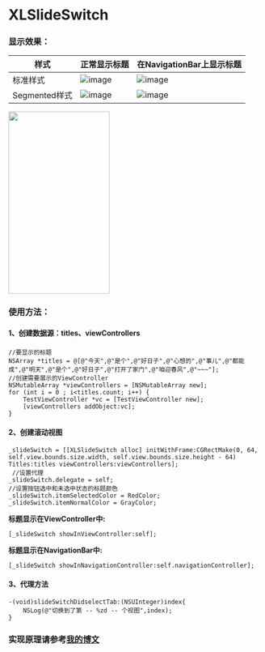# XLSlideSwitch

### 显示效果：

| 样式 | 正常显示标题 | 在NavigationBar上显示标题 |
| ---- | ---- | --- |
|标准样式| ![image](https://github.com/mengxianliang/XLSlideSwitch/blob/master/GIF/1-1.gif) | ![image](https://github.com/mengxianliang/XLSlideSwitch/blob/master/GIF/2-1.gif) |
|Segmented样式| ![image](https://github.com/mengxianliang/XLSlideSwitch/blob/master/GIF/1-2.gif) | ![image](https://github.com/mengxianliang/XLSlideSwitch/blob/master/GIF/2-1.gif) |


<img src="https://github.com/mengxianliang/XLSlideSwitch/blob/master/GIF/1-1.gif" width=200 height=360 />

### 使用方法：

#### 1、创建数据源：titles、viewControllers

```objc
//要显示的标题
NSArray *titles = @[@"今天",@"是个",@"好日子",@"心想的",@"事儿",@"都能成",@"明天",@"是个",@"好日子",@"打开了家门",@"咱迎春风",@"~~~"];
//创建需要展示的ViewController
NSMutableArray *viewControllers = [NSMutableArray new];
for (int i = 0 ; i<titles.count; i++) {
    TestViewController *vc = [TestViewController new];
    [viewControllers addObject:vc];
}
```

#### 2、创建滚动视图

```objc
_slideSwitch = [[XLSlideSwitch alloc] initWithFrame:CGRectMake(0, 64, self.view.bounds.size.width, self.view.bounds.size.height - 64) Titles:titles viewControllers:viewControllers];
 //设置代理
_slideSwitch.delegate = self;
//设置按钮选中和未选中状态的标题颜色
_slideSwitch.itemSelectedColor = RedColor;
_slideSwitch.itemNormalColor = GrayColor;
```
**标题显示在ViewController中:**
```objc
[_slideSwitch showInViewController:self];
```
**标题显示在NavigationBar中:**
```objc
[_slideSwitch showInNavigationController:self.navigationController];
```

#### 3、代理方法

```objc
-(void)slideSwitchDidselectTab:(NSUInteger)index{
    NSLog(@"切换到了第 -- %zd -- 个视图",index);
}
```

### 实现原理请参考[我的博文](http://blog.csdn.net/u013282507/article/details/54022276)

